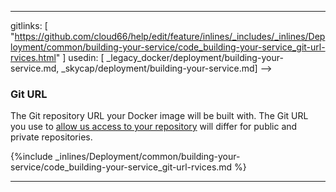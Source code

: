 ---
gitlinks: [ "https://github.com/cloud66/help/edit/feature/inlines/_includes/_inlines/Deployment/common/building-your-service/code_building-your-service_git-url-rvices.html" ]
 usedin: [ _legacy_docker/deployment/building-your-service.md, _skycap/deployment/building-your-service.md] -->


### Git URL

The Git repository URL your Docker image will be built with. The Git URL you use to [allow us access to your repository](http://community.cloud66.com/articles/accessing-your-git-repository) will differ for public and private repositories.



{%include _inlines/Deployment/common/building-your-service/code_building-your-service_git-url-rvices.md %}




* * *

